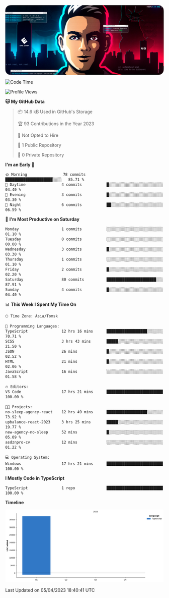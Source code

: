 <img align="center" src="https://github.com/asdzn/asdzn/blob/main/img/cover.png" alt="cover" />

<!--START_SECTION:waka-->
![Code Time](http://img.shields.io/badge/Code%20Time-65%20hrs%2011%20mins-blue)

![Profile Views](http://img.shields.io/badge/Profile%20Views-1-blue)

**🐱 My GitHub Data** 

> 📦 14.6 kB Used in GitHub's Storage 
 > 
> 🏆 93 Contributions in the Year 2023
 > 
> 🚫 Not Opted to Hire
 > 
> 📜 1 Public Repository 
 > 
> 🔑 0 Private Repository 
 > 
**I'm an Early 🐤** 

```text
🌞 Morning                78 commits          █████████████████████░░░░   85.71 % 
🌆 Daytime                4 commits           █░░░░░░░░░░░░░░░░░░░░░░░░   04.40 % 
🌃 Evening                3 commits           █░░░░░░░░░░░░░░░░░░░░░░░░   03.30 % 
🌙 Night                  6 commits           ██░░░░░░░░░░░░░░░░░░░░░░░   06.59 % 
```
📅 **I'm Most Productive on Saturday** 

```text
Monday                   1 commits           ░░░░░░░░░░░░░░░░░░░░░░░░░   01.10 % 
Tuesday                  0 commits           ░░░░░░░░░░░░░░░░░░░░░░░░░   00.00 % 
Wednesday                3 commits           █░░░░░░░░░░░░░░░░░░░░░░░░   03.30 % 
Thursday                 1 commits           ░░░░░░░░░░░░░░░░░░░░░░░░░   01.10 % 
Friday                   2 commits           █░░░░░░░░░░░░░░░░░░░░░░░░   02.20 % 
Saturday                 80 commits          ██████████████████████░░░   87.91 % 
Sunday                   4 commits           █░░░░░░░░░░░░░░░░░░░░░░░░   04.40 % 
```


📊 **This Week I Spent My Time On** 

```text
🕑︎ Time Zone: Asia/Tomsk

💬 Programming Languages: 
TypeScript               12 hrs 16 mins      ██████████████████░░░░░░░   70.71 % 
SCSS                     3 hrs 43 mins       █████░░░░░░░░░░░░░░░░░░░░   21.50 % 
JSON                     26 mins             █░░░░░░░░░░░░░░░░░░░░░░░░   02.52 % 
HTML                     21 mins             █░░░░░░░░░░░░░░░░░░░░░░░░   02.06 % 
JavaScript               16 mins             ░░░░░░░░░░░░░░░░░░░░░░░░░   01.58 % 

🔥 Editors: 
VS Code                  17 hrs 21 mins      █████████████████████████   100.00 % 

🐱‍💻 Projects: 
no-sleep-agency-react    12 hrs 49 mins      ██████████████████░░░░░░░   73.92 % 
upbalance-react-2023     3 hrs 25 mins       █████░░░░░░░░░░░░░░░░░░░░   19.77 % 
new-agency-no-sleep      52 mins             █░░░░░░░░░░░░░░░░░░░░░░░░   05.09 % 
asdznpro-cv              12 mins             ░░░░░░░░░░░░░░░░░░░░░░░░░   01.22 % 

💻 Operating System: 
Windows                  17 hrs 21 mins      █████████████████████████   100.00 % 
```

**I Mostly Code in TypeScript** 

```text
TypeScript               1 repo              █████████████████████████   100.00 % 
```



**Timeline**

![Lines of Code chart](https://raw.githubusercontent.com/asdzn/asdzn/main/assets/bar_graph.png)


 Last Updated on 05/04/2023 18:40:41 UTC
<!--END_SECTION:waka-->





<!-- <h1 align="center">Hi there, I'm <a href="https://asdzn.pro/" target="_blank">Andrew</a> 
<img src="https://github.com/blackcater/blackcater/raw/main/images/Hi.gif" height="32"/></h1>

### Connect with me:
<p align="left">
	<a href="https://vk.com/asdznpro" target="_blank"><img align="center" src="https://github.com/asdzn/asdzn/blob/main/img/icons/vk.svg" alt="VK" height="40" width="40" /></a>
	<a href="mailto:hi@asdzn.pro" target="_blank"><img align="center" src="https://github.com/asdzn/asdzn/blob/main/img/icons/vk-mail.svg" alt="VK Mail" height="40" width="40" /></a>
	<a href="https://t.me/asdznpro" target="_blank"><img align="center" src="https://github.com/asdzn/asdzn/blob/main/img/icons/telegram.svg" alt="Telegram" height="40" width="40" /></a>
</p>

### Tools:
<p align="left">
	<a href="https://www.adobe.com/ru/products/photoshop.html" target="_blank"><img align="center" src="https://github.com/asdzn/asdzn/blob/main/img/icons/photoshop.svg" alt="Photoshop" height="40" width="40" /></a>
	<a href="https://www.adobe.com/ru/products/illustrator.html" target="_blank"><img align="center" src="https://github.com/asdzn/asdzn/blob/main/img/icons/illustrator.svg" alt="Illustrator" height="40" width="40" /></a>
	<a href="https://www.figma.com/" target="_blank"><img align="center" src="https://github.com/asdzn/asdzn/blob/main/img/icons/figma.svg" alt="Figma" height="40" width="40" /></a>
	<a href="https://code.visualstudio.com/" target="_blank"><img align="center" src="https://github.com/asdzn/asdzn/blob/main/img/icons/vs-code.svg" alt="VS Code" height="40" width="40" /></a>
	<a href="https://git-scm.com/" target="_blank"><img align="center" src="https://github.com/asdzn/asdzn/blob/main/img/icons/git.svg" alt="Git" height="40" width="40" /></a>
	<a href="https://reactjs.org/" target="_blank"><img align="center" src="https://github.com/asdzn/asdzn/blob/main/img/icons/react.svg" alt="React" height="40" width="40" /></a>
</p>

### Languages:
<p align="left">
	<a href="https://www.javascript.com/" target="_blank"><img align="center" src="https://github.com/asdzn/asdzn/blob/main/img/icons/js.svg" alt="JavaScript" height="40" width="40" /></a>
	<a href="https://www.typescriptlang.org/" target="_blank"><img align="center" src="https://github.com/asdzn/asdzn/blob/main/img/icons/ts.svg" alt="TypeScript" height="40" width="40" /></a>
</p> -->
